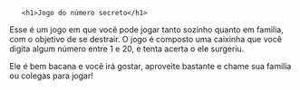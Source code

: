        <h1>Jogo do número secreto</h1>

<p>Esse é um jogo em que você pode jogar tanto sozinho quanto em familia, com o objetivo 
de se destrair. O jogo é composto uma caixinha que você digita algum número entre 1 e 20,
e tenta acerta o ele surgeriu.</p> 

  <p> Ele é bem bacana e você irá gostar, aproveite bastante e chame sua familía ou colegas para jogar!</p> 